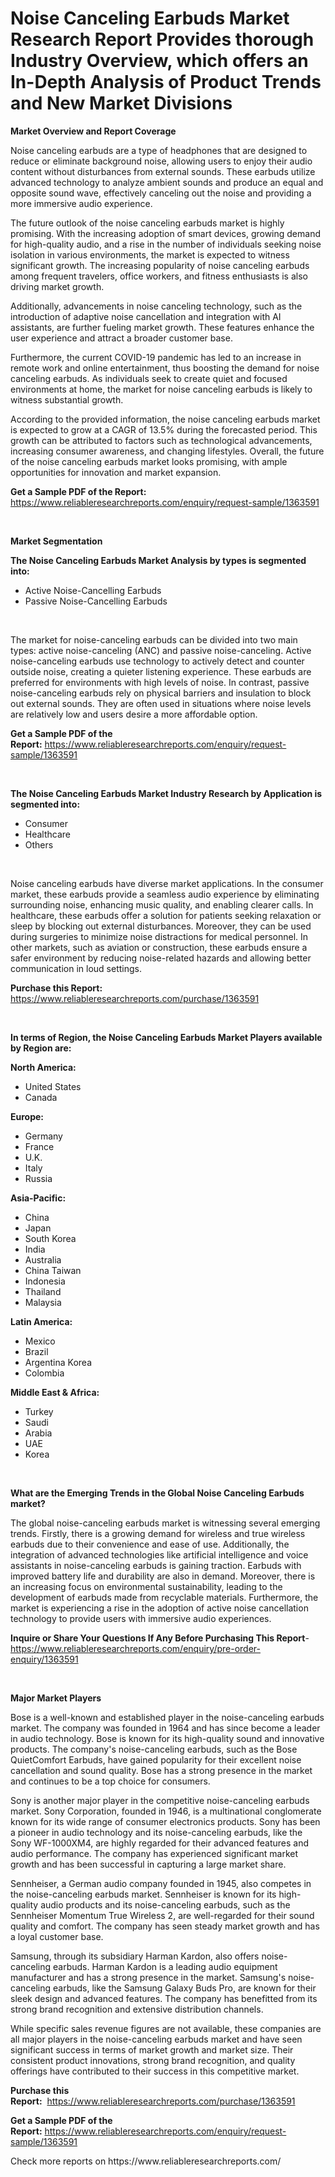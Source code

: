 <p><h1>Noise Canceling Earbuds Market Research Report Provides thorough Industry Overview, which offers an In-Depth Analysis of Product Trends and New Market Divisions</h1></p><p><strong>Market Overview and Report Coverage</strong></p>
<p><p>Noise canceling earbuds are a type of headphones that are designed to reduce or eliminate background noise, allowing users to enjoy their audio content without disturbances from external sounds. These earbuds utilize advanced technology to analyze ambient sounds and produce an equal and opposite sound wave, effectively canceling out the noise and providing a more immersive audio experience.</p><p>The future outlook of the noise canceling earbuds market is highly promising. With the increasing adoption of smart devices, growing demand for high-quality audio, and a rise in the number of individuals seeking noise isolation in various environments, the market is expected to witness significant growth. The increasing popularity of noise canceling earbuds among frequent travelers, office workers, and fitness enthusiasts is also driving market growth.</p><p>Additionally, advancements in noise canceling technology, such as the introduction of adaptive noise cancellation and integration with AI assistants, are further fueling market growth. These features enhance the user experience and attract a broader customer base.</p><p>Furthermore, the current COVID-19 pandemic has led to an increase in remote work and online entertainment, thus boosting the demand for noise canceling earbuds. As individuals seek to create quiet and focused environments at home, the market for noise canceling earbuds is likely to witness substantial growth.</p><p>According to the provided information, the noise canceling earbuds market is expected to grow at a CAGR of 13.5% during the forecasted period. This growth can be attributed to factors such as technological advancements, increasing consumer awareness, and changing lifestyles. Overall, the future of the noise canceling earbuds market looks promising, with ample opportunities for innovation and market expansion.</p></p>
<p><strong>Get a Sample PDF of the Report:</strong> <a href="https://www.reliableresearchreports.com/enquiry/request-sample/1363591">https://www.reliableresearchreports.com/enquiry/request-sample/1363591</a></p>
<p>&nbsp;</p>
<p><strong>Market Segmentation</strong></p>
<p><strong>The Noise Canceling Earbuds Market Analysis by types is segmented into:</strong></p>
<p><ul><li>Active Noise-Cancelling Earbuds</li><li>Passive Noise-Cancelling Earbuds</li></ul></p>
<p>&nbsp;</p>
<p><p>The market for noise-canceling earbuds can be divided into two main types: active noise-canceling (ANC) and passive noise-canceling. Active noise-canceling earbuds use technology to actively detect and counter outside noise, creating a quieter listening experience. These earbuds are preferred for environments with high levels of noise. In contrast, passive noise-canceling earbuds rely on physical barriers and insulation to block out external sounds. They are often used in situations where noise levels are relatively low and users desire a more affordable option.</p></p>
<p><strong>Get a Sample PDF of the Report:</strong>&nbsp;<a href="https://www.reliableresearchreports.com/enquiry/request-sample/1363591">https://www.reliableresearchreports.com/enquiry/request-sample/1363591</a></p>
<p>&nbsp;</p>
<p><strong>The Noise Canceling Earbuds Market Industry Research by Application is segmented into:</strong></p>
<p><ul><li>Consumer</li><li>Healthcare</li><li>Others</li></ul></p>
<p>&nbsp;</p>
<p><p>Noise canceling earbuds have diverse market applications. In the consumer market, these earbuds provide a seamless audio experience by eliminating surrounding noise, enhancing music quality, and enabling clearer calls. In healthcare, these earbuds offer a solution for patients seeking relaxation or sleep by blocking out external disturbances. Moreover, they can be used during surgeries to minimize noise distractions for medical personnel. In other markets, such as aviation or construction, these earbuds ensure a safer environment by reducing noise-related hazards and allowing better communication in loud settings.</p></p>
<p><strong>Purchase this Report:</strong>&nbsp; <a href="https://www.reliableresearchreports.com/purchase/1363591">https://www.reliableresearchreports.com/purchase/1363591</a></p>
<p>&nbsp;</p>
<p><strong>In terms of Region, the Noise Canceling Earbuds Market Players available by Region are:</strong></p>
<p>
    <p> <strong> North America: </strong>
        <ul>
            <li>United States</li>
            <li>Canada</li>
        </ul>
        </p> 
    <p> <strong> Europe: </strong>
        <ul>
            <li>Germany</li>
            <li>France</li>
            <li>U.K.</li>
            <li>Italy</li>
            <li>Russia</li>
        </ul>
        </p> 
    <p> <strong> Asia-Pacific: </strong>
        <ul>
            <li>China</li>
            <li>Japan</li>
            <li>South Korea</li>
            <li>India</li>
            <li>Australia</li>
            <li>China Taiwan</li>
            <li>Indonesia</li>
            <li>Thailand</li>
            <li>Malaysia</li>
        </ul>
        </p> 
    <p> <strong> Latin America: </strong>
        <ul>
            <li>Mexico</li>
            <li>Brazil</li>
            <li>Argentina Korea</li>
            <li>Colombia</li>
        </ul>
        </p> 
    <p> <strong> Middle East & Africa: </strong>
        <ul>
            <li>Turkey</li>
            <li>Saudi</li>
            <li>Arabia</li>
            <li>UAE</li>
            <li>Korea</li>
        </ul>
    </p>
    </p>
<p>&nbsp;</p>
<p><strong>What are the Emerging Trends in the Global Noise Canceling Earbuds market?</strong></p>
<p><p>The global noise-canceling earbuds market is witnessing several emerging trends. Firstly, there is a growing demand for wireless and true wireless earbuds due to their convenience and ease of use. Additionally, the integration of advanced technologies like artificial intelligence and voice assistants in noise-canceling earbuds is gaining traction. Earbuds with improved battery life and durability are also in demand. Moreover, there is an increasing focus on environmental sustainability, leading to the development of earbuds made from recyclable materials. Furthermore, the market is experiencing a rise in the adoption of active noise cancellation technology to provide users with immersive audio experiences.</p></p>
<p><strong>Inquire or Share Your Questions If Any Before Purchasing This Report</strong>- <a href="https://www.reliableresearchreports.com/enquiry/pre-order-enquiry/1363591">https://www.reliableresearchreports.com/enquiry/pre-order-enquiry/1363591</a></p>
<p>&nbsp;</p>
<p><strong>Major Market Players</strong></p>
<p><p>Bose is a well-known and established player in the noise-canceling earbuds market. The company was founded in 1964 and has since become a leader in audio technology. Bose is known for its high-quality sound and innovative products. The company's noise-canceling earbuds, such as the Bose QuietComfort Earbuds, have gained popularity for their excellent noise cancellation and sound quality. Bose has a strong presence in the market and continues to be a top choice for consumers.</p><p>Sony is another major player in the competitive noise-canceling earbuds market. Sony Corporation, founded in 1946, is a multinational conglomerate known for its wide range of consumer electronics products. Sony has been a pioneer in audio technology and its noise-canceling earbuds, like the Sony WF-1000XM4, are highly regarded for their advanced features and audio performance. The company has experienced significant market growth and has been successful in capturing a large market share.</p><p>Sennheiser, a German audio company founded in 1945, also competes in the noise-canceling earbuds market. Sennheiser is known for its high-quality audio products and its noise-canceling earbuds, such as the Sennheiser Momentum True Wireless 2, are well-regarded for their sound quality and comfort. The company has seen steady market growth and has a loyal customer base.</p><p>Samsung, through its subsidiary Harman Kardon, also offers noise-canceling earbuds. Harman Kardon is a leading audio equipment manufacturer and has a strong presence in the market. Samsung's noise-canceling earbuds, like the Samsung Galaxy Buds Pro, are known for their sleek design and advanced features. The company has benefitted from its strong brand recognition and extensive distribution channels.</p><p>While specific sales revenue figures are not available, these companies are all major players in the noise-canceling earbuds market and have seen significant success in terms of market growth and market size. Their consistent product innovations, strong brand recognition, and quality offerings have contributed to their success in this competitive market.</p></p>
<p><strong>Purchase this Report:</strong>&nbsp;&nbsp;<a href="https://www.reliableresearchreports.com/purchase/1363591">https://www.reliableresearchreports.com/purchase/1363591</a></p>
<p></p>
<p><strong>Get a Sample PDF of the Report:</strong>&nbsp;<a href="https://www.reliableresearchreports.com/enquiry/request-sample/1363591">https://www.reliableresearchreports.com/enquiry/request-sample/1363591</a></p>
<p>Check more reports on https://www.reliableresearchreports.com/</p>